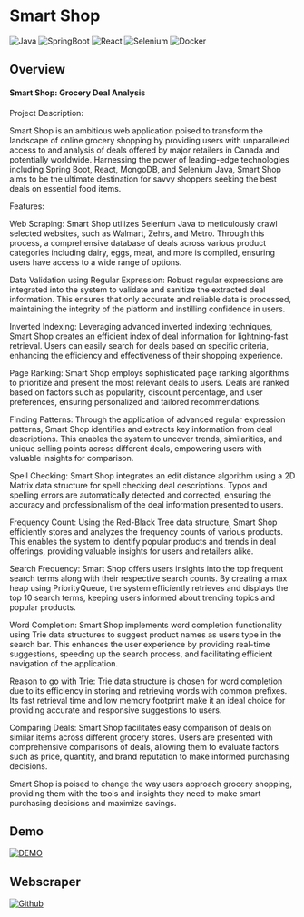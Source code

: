 <!-- # NetSocket -->

<!-- ![C](https://img.shields.io/badge/C-00599C?style=for-the-badge&logo=c&logoColor=white)
![Sockets](https://img.shields.io/badge/Sockets-007396?style=for-the-badge&logo=socket.io&logoColor=white)
![Graphana](https://img.shields.io/badge/Graphana-F46800?style=for-the-badge&logo=grafana&logoColor=white)
![Influx DB](https://img.shields.io/badge/Influx%20DB-22ADF6?style=for-the-badge&logo=influxdb&logoColor=white)
![Redpanda](https://img.shields.io/badge/Redpanda-000000?style=for-the-badge&logo=apachekafka&logoColor=white)
![Kafka](https://img.shields.io/badge/Kafka-231F20?style=for-the-badge&logo=apachekafka&logoColor=white)
![Python](https://img.shields.io/badge/Python-3776AB?style=for-the-badge&logo=python&logoColor=white) -->

# Smart Shop

![Java](https://img.shields.io/badge/Java-007396?style=for-the-badge&logo=java&logoColor=white)
![SpringBoot](https://img.shields.io/badge/Spring%20Boot-6DB33F?style=for-the-badge&logo=spring-boot&logoColor=white)
![React](https://img.shields.io/badge/React-61DAFB?style=for-the-badge&logo=react&logoColor=white)
![Selenium](https://img.shields.io/badge/Selenium-43B02A?style=for-the-badge&logo=selenium&logoColor=white)
![Docker](https://img.shields.io/badge/Docker-2496ED?style=for-the-badge&logo=docker&logoColor=white)

## Overview

#### Smart Shop: Grocery Deal Analysis

Project Description:

Smart Shop is an ambitious web application poised to transform the landscape of online grocery shopping by providing users with unparalleled access to and analysis of deals offered by major retailers in Canada and potentially worldwide. Harnessing the power of leading-edge technologies including Spring Boot, React, MongoDB, and Selenium Java, Smart Shop aims to be the ultimate destination for savvy shoppers seeking the best deals on essential food items.

Features:

Web Scraping:
Smart Shop utilizes Selenium Java to meticulously crawl selected websites, such as Walmart, Zehrs, and Metro.
Through this process, a comprehensive database of deals across various product categories including dairy, eggs, meat, and more is compiled, ensuring users have access to a wide range of options.

Data Validation using Regular Expression:
Robust regular expressions are integrated into the system to validate and sanitize the extracted deal information.
This ensures that only accurate and reliable data is processed, maintaining the integrity of the platform and instilling confidence in users.

Inverted Indexing:
Leveraging advanced inverted indexing techniques, Smart Shop creates an efficient index of deal information for lightning-fast retrieval.
Users can easily search for deals based on specific criteria, enhancing the efficiency and effectiveness of their shopping experience.

Page Ranking:
Smart Shop employs sophisticated page ranking algorithms to prioritize and present the most relevant deals to users.
Deals are ranked based on factors such as popularity, discount percentage, and user preferences, ensuring personalized and tailored recommendations.

Finding Patterns:
Through the application of advanced regular expression patterns, Smart Shop identifies and extracts key information from deal descriptions.
This enables the system to uncover trends, similarities, and unique selling points across different deals, empowering users with valuable insights for comparison.

Spell Checking:
Smart Shop integrates an edit distance algorithm using a 2D Matrix data structure for spell checking deal descriptions.
Typos and spelling errors are automatically detected and corrected, ensuring the accuracy and professionalism of the deal information presented to users.

Frequency Count:
Using the Red-Black Tree data structure, Smart Shop efficiently stores and analyzes the frequency counts of various products.
This enables the system to identify popular products and trends in deal offerings, providing valuable insights for users and retailers alike.

Search Frequency:
Smart Shop offers users insights into the top frequent search terms along with their respective search counts.
By creating a max heap using PriorityQueue, the system efficiently retrieves and displays the top 10 search terms, keeping users informed about trending topics and popular products.

Word Completion:
Smart Shop implements word completion functionality using Trie data structures to suggest product names as users type in the search bar.
This enhances the user experience by providing real-time suggestions, speeding up the search process, and facilitating efficient navigation of the application.

Reason to go with Trie:
Trie data structure is chosen for word completion due to its efficiency in storing and retrieving words with common prefixes.
Its fast retrieval time and low memory footprint make it an ideal choice for providing accurate and responsive suggestions to users.

Comparing Deals:
Smart Shop facilitates easy comparison of deals on similar items across different grocery stores.
Users are presented with comprehensive comparisons of deals, allowing them to evaluate factors such as price, quantity, and brand reputation to make informed purchasing decisions.

Smart Shop is poised to change the way users approach grocery shopping, providing them with the tools and insights they need to make smart purchasing decisions and maximize savings.

## Demo

[![DEMO](https://img.youtube.com/vi/wBxCHenE2Vw/0.jpg)](https://www.youtube.com/watch?v=wBxCHenE2Vw)

## Webscraper

[![Github](https://img.shields.io/badge/GitHub-100000?style=for-the-badge&logo=github&logoColor=white)](https://github.com/sundarrr/ShopSmartScraper)


   
